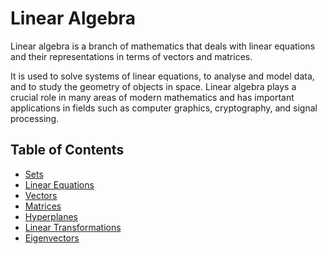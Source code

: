 # Linear Algebra

Linear algebra is a branch of mathematics that deals with linear equations and their representations in terms of vectors and matrices.

It is used to solve systems of linear equations, to analyse and model data, and to study the geometry of objects in space. Linear algebra plays a crucial role in many areas of modern mathematics and has important applications in fields such as computer graphics, cryptography, and signal processing.

## Table of Contents

- [Sets](/Linear%20Algebra/Sets.md)
- [Linear Equations](/Linear%20Algebra/Linear%20Equations.md)
- [Vectors](/Linear%20Algebra/Vectors.md)
- [Matrices](/Linear%20Algebra/Matrices.md)
- [Hyperplanes](/Linear%20Algebra/Hyperplanes.md)
- [Linear Transformations](Linear%20Algebra/Transformations/Linear%20Transformations.md)
- [Eigenvectors](/Linear%20Algebra/Eigenvectors.md)